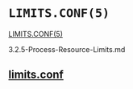 # `LIMITS.CONF(5)`

[LIMITS.CONF(5)](http://man7.org/linux/man-pages/man5/limits.conf.5.html)

3.2.5-Process-Resource-Limits.md



## [limits.conf](https://wiki.archlinux.org/index.php/Limits.conf)